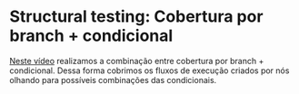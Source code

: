 # Structural testing: Cobertura por branch + condicional

[Neste vídeo](https://youtu.be/h7o3qna5MTc) realizamos a combinação entre cobertura por branch + condicional. Dessa forma cobrimos os fluxos de execução criados por nós olhando para possíveis combinações das condicionais.
